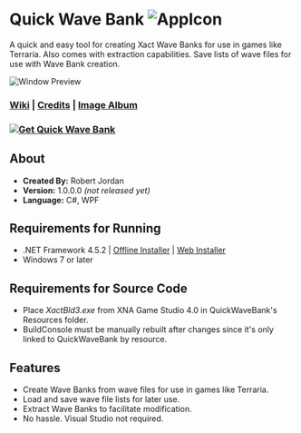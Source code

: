 # Quick Wave Bank ![AppIcon](http://i.imgur.com/kFThU0Z.png)
A quick and easy tool for creating Xact Wave Banks for use in games like Terraria. Also comes with extraction capabilities. Save lists of wave files for use with Wave Bank creation.

![Window Preview](http://i.imgur.com/MMTTIJU.png)

### [Wiki](https://github.com/trigger-death/QuickWaveBank/wiki) | [Credits](https://github.com/trigger-death/QuickWaveBank/wiki/Credits) | [Image Album](http://imgur.com/a/9K2vT)

### [![Get Quick Wave Bank](http://i.imgur.com/4pljyZm.png)](https://github.com/trigger-death/QuickWaveBank/releases/tag/1.0.0.0)

## About

* **Created By:** Robert Jordan
* **Version:** 1.0.0.0 *(not released yet)*
* **Language:** C#, WPF

## Requirements for Running
* .NET Framework 4.5.2 | [Offline Installer](https://www.microsoft.com/en-us/download/details.aspx?id=42642) | [Web Installer](https://www.microsoft.com/en-us/download/details.aspx?id=42643)
* Windows 7 or later

## Requirements for Source Code
* Place *XactBld3.exe* from XNA Game Studio 4.0 in QuickWaveBank's Resources folder.
* BuildConsole must be manually rebuilt after changes since it's only linked to QuickWaveBank by resource.

## Features
* Create Wave Banks from wave files for use in games like Terraria.
* Load and save wave file lists for later use.
* Extract Wave Banks to facilitate modification.
* No hassle. Visual Studio not required.
